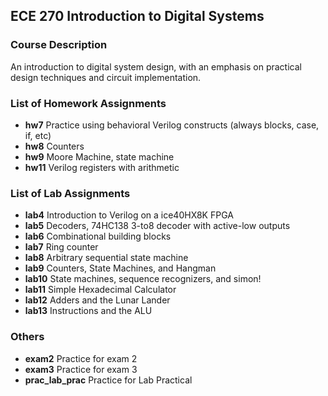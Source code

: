 ## ECE 270 Introduction to Digital Systems
### Course Description
An introduction to digital system design, with an emphasis on practical design techniques and circuit implementation.

### List of Homework Assignments
- **hw7** Practice using behavioral Verilog constructs (always blocks, case, if, etc)
- **hw8** Counters
- **hw9** Moore Machine, state machine
- **hw11** Verilog registers with arithmetic

### List of Lab Assignments
- **lab4** Introduction to Verilog on a ice40HX8K FPGA
- **lab5** Decoders, 74HC138 3-to8 decoder with active-low outputs
- **lab6** Combinational building blocks
- **lab7** Ring counter
- **lab8** Arbitrary sequential state machine
- **lab9** Counters, State Machines, and Hangman
- **lab10** State machines, sequence recognizers, and simon!
- **lab11** Simple Hexadecimal Calculator
- **lab12** Adders and the Lunar Lander
- **lab13** Instructions and the ALU

### Others
- **exam2** Practice for exam 2
- **exam3** Practice for exam 3
- **prac_lab_prac** Practice for Lab Practical
